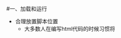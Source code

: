 #一、加载和运行
* 合理放置脚本位置
   * 大多数人在编写html代码的时候习惯将<script>标签和css一起放在头部，但是这样放置的话脚本会阻塞页面渲染，直到脚本全部下载并执行完成后，页面的渲染才会继续。因此页面的性能问题会很明显。将脚本放到页面顶部将会导致明显的延迟，通常表现为显示空白页面，用户无法浏览内容，也无法与页面进行交互。由于脚本会阻塞页面其他资源的下载，因此推荐将所有的<script>标签尽可能放到<body>标签的底部，以尽量减少对整个页面下载的影响。
#二、数据访问
#三、编程
#四、算法和流程控制
#五、字符串和正则表达式
#六、响应接口
#七、异步javascript
#八、编程实践
#九、构建和部署高性能javascript应用
#十、工具

